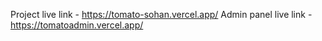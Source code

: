 Project live link - https://tomato-sohan.vercel.app/
Admin panel live link - https://tomatoadmin.vercel.app/
